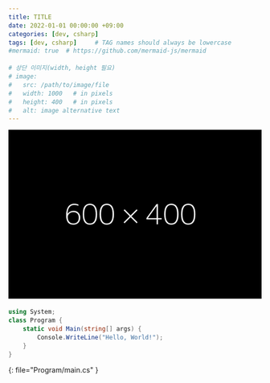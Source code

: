 ```yaml
---
title: TITLE
date: 2022-01-01 00:00:00 +09:00
categories: [dev, csharp]
tags: [dev, csharp]     # TAG names should always be lowercase
#mermaid: true  # https://github.com/mermaid-js/mermaid

# 상단 이미지(width, height 필요)
# image:
#   src: /path/to/image/file
#   width: 1000   # in pixels
#   height: 400   # in pixels
#   alt: image alternative text
---
```


![temp](/assets/img/post/temp.png)

```csharp
using System;
class Program {
	static void Main(string[] args) {
		Console.WriteLine("Hello, World!");
	}
}
```
{: file="Program/main.cs" }